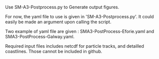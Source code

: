 Use SM-A3-Postprocess.py to Generate output figures. 

For now, the yaml file to use is given in 'SM-A3-Postprocess.py'. It could easily be made an argument upon calling the script. 

Two example of yaml file are given : SMA3-PostProcess-Eforie.yaml and SMA3-PostProcess-Galway.yaml.

Required input files includes netcdf for particle tracks, and detailled coastlines. Those cannot be included in github.
